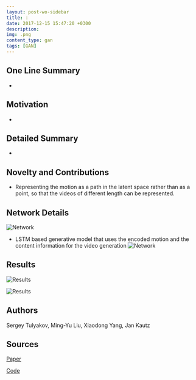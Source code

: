 ```yaml
---
layout: post-wo-sidebar
title: :
date: 2017-12-15 15:47:20 +0300
description: 
img: .png
content_type: gan
tags: [GAN]
---
```



## One Line Summary
* 

## Motivation
* 


## Detailed Summary
* 

## Novelty and Contributions
* Representing the motion as a path in the latent space rather than as a point, so that the videos of different length can be represented.


## Network Details
![Network]({{site.baseurl}}/assets/img/sdafsfsaddfa.png)

* LSTM based generative model that uses the encoded motion and the content information for the video generation
![Network]({{site.baseurl}}/assets/img/fdsfafafads.png)

## Results
![Results]({{site.baseurl}}/assets/img/fdsfsdfsa.png)


![Results]({{site.baseurl}}/assets/img/fdsfsdfsdfds.png)

## Authors
Sergey Tulyakov, Ming-Yu Liu, Xiaodong Yang, Jan Kautz

## Sources
[Paper](https://arxiv.org/abs/1707.04993)

[Code](https://github.com/sergeytulyakov/mocogan)